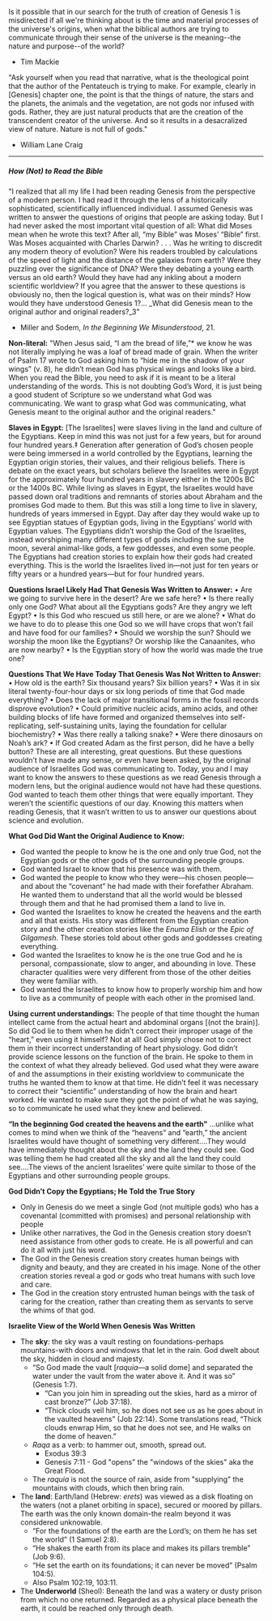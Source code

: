 Is it possible that in our search for the truth of creation of Genesis 1 is misdirected if all we're thinking about is the time and material processes of the universe's origins, when what the biblical authors are trying to communicate through their sense of the universe is the meaning--the nature and purpose--of the world? 
- Tim Mackie

"Ask yourself when you read that narrative, what is the theological point that the author of the Pentateuch is trying to make. For example, clearly in [Genesis] chapter one, the point is that the things of nature, the stars and the planets, the animals and the vegetation, are not gods nor infused with gods. Rather, they are just natural products that are the creation of the transcendent creator of the universe. And so it results in a desacralized view of nature. Nature is not full of gods."
- William Lane Craig

---
##### *How (Not) to Read the Bible*

"I realized that all my life I had been reading Genesis from the perspective of a modern person. I had read it through the lens of a historically sophisticated, scientifically influenced individual. I assumed Genesis was written to answer the questions of origins that people are asking today.
But I had never asked the most important vital question of all: What did Moses mean when he wrote this text? After all, “my Bible” was Moses’ “Bible” first. Was Moses acquainted with Charles Darwin? . . . Was he writing to discredit any modern theory of evolution? Were his readers troubled by calculations of the speed of light and the distance of the galaxies from earth? Were they puzzling over the significance of DNA? Were they debating a young earth versus an old earth? Would they have had any inkling about a modern scientific worldview?
If you agree that the answer to these questions is obviously no, then the logical question is, what was on their minds? How would they have understood Genesis 1?... _What did Genesis mean to the original author and original readers?_3"
- Miller and Sodem, _In the Beginning We Misunderstood_, 21.

**Non-literal:**
"When Jesus said, “I am the bread of life,”* we know he was not literally implying he was a loaf of bread made of grain. When the writer of Psalm 17 wrote to God asking him to “hide me in the shadow of your wings” (v. 8), he didn’t mean God has physical wings and looks like a bird. When you read the Bible, you need to ask if it is meant to be a literal understanding of the words. This is not doubting God’s Word, it is just being a good student of Scripture so we understand what God was communicating. We want to grasp what God was communicating, what Genesis meant to the original author and the original readers."

**Slaves in Egypt:**
\[The Israelites\] were slaves living in the land and culture of the Egyptians. Keep in mind this was not just for a few years, but for around four hundred years.‡ Generation after generation of God’s chosen people were being immersed in a world controlled by the Egyptians, learning the Egyptian origin stories, their values, and their religious beliefs. There is debate on the exact years, but scholars believe the Israelites were in Egypt for the approximately four hundred years in slavery either in the 1200s BC or the 1400s BC. While living as slaves in Egypt, the Israelites would have passed down oral traditions and remnants of stories about Abraham and the promises God made to them. But this was still a long time to live in slavery, hundreds of years immersed in Egypt. Day after day they would wake up to see Egyptian statues of Egyptian gods, living in the Egyptians’ world with Egyptian values. The Egyptians didn’t worship the God of the Israelites, instead worshiping many different types of gods including the sun, the moon, several animal-like gods, a few goddesses, and even some people. The Egyptians had creation stories to explain how their gods had created everything. This is the world the Israelites lived in—not just for ten years or fifty years or a hundred years—but for four hundred years.

**Questions Israel Likely Had That Genesis Was Written to Answer:**
    • Are we going to survive here in the desert? Are we safe here?
    • Is there really only one God? What about all the Egyptians gods? Are they angry we left Egypt?
    • Is this God who rescued us still here, or are we alone?
    • What do we have to do to please this one God so we will have crops that won’t fail and have food for our families?
    • Should we worship the sun? Should we worship the moon like the Egyptians? Or worship like the Canaanites, who are now nearby?
    • Is the Egyptian story of how the world was made the true one?

**Questions That We Have Today That Genesis Was Not Written to Answer:**
    • How old is the earth? Six thousand years? Six billion years?
    • Was it in six literal twenty-four-hour days or six long periods of time that God made everything?
    • Does the lack of major transitional forms in the fossil records disprove evolution?
    • Could primitive nucleic acids, amino acids, and other building blocks of life have formed and organized themselves into self-replicating, self-sustaining units, laying the foundation for cellular biochemistry?
    • Was there really a talking snake?
    • Were there dinosaurs on Noah’s ark?
    • If God created Adam as the first person, did he have a belly button?
These are all interesting, great questions. But these questions wouldn’t have made any sense, or even have been asked, by the original audience of Israelites God was communicating to. Today, you and I may want to know the answers to these questions as we read Genesis through a modern lens, but the original audience would not have had these questions. God wanted to teach them other things that were equally important. They weren’t the scientific questions of our day. Knowing this matters when reading Genesis, that it wasn’t written to us to answer our questions about science and evolution.

**What God Did Want the Original Audience to Know:**
- God wanted the people to know he is the one and only true God, not the Egyptian gods or the other gods of the surrounding people groups.
- God wanted Israel to know that his presence was with them.
- God wanted the people to know who they were—his chosen people—and about the “covenant” he had made with their forefather Abraham. He wanted them to understand that all the world would be blessed through them and that he had promised them a land to live in.
- God wanted the Israelites to know he created the heavens and the earth and all that exists. His story was different from the Egyptian creation story and the other creation stories like the _Enuma Elish_ or the _Epic of Gilgamesh_. These stories told about other gods and goddesses creating everything.
- God wanted the Israelites to know he is the one true God and he is personal, compassionate, slow to anger, and abounding in love. These character qualities were very different from those of the other deities they were familiar with.
- God wanted the Israelites to know how to properly worship him and how to live as a community of people with each other in the promised land.

**Using current understandings:**
The people of that time thought the human intellect came from the actual heart and abdominal organs \[(not the brain)\]. So did God lie to them when he didn’t correct their improper usage of the “heart,” even using it himself? Not at all! God simply chose not to correct them in their incorrect understanding of heart physiology. God didn’t provide science lessons on the function of the brain. He spoke to them in the context of what they already believed. God used what they were aware of and the assumptions in their existing worldview to communicate the truths he wanted them to know at that time. He didn’t feel it was necessary to correct their “scientific” understanding of how the brain and heart worked. He wanted to make sure they got the point of what he was saying, so to communicate he used what they knew and believed.

**“In the beginning God created the heavens and the earth"**
…unlike what comes to mind when we think of the “heavens” and “earth,” the ancient Israelites would have thought of something very different....They would have immediately thought about the sky and the land they could see. God was telling them he had created all the sky and all the land they could see....The views of the ancient Israelites’ were quite similar to those of the Egyptians and other surrounding people groups.

**God Didn’t Copy the Egyptians; He Told the True Story**
- Only in Genesis do we meet a single God (not multiple gods) who has a covenantal (committed with promises) and personal relationship with people
- Unlike other narratives, the God in the Genesis creation story doesn’t need assistance from other gods to create. He is all powerful and can do it all with just his word.
- The God in the Genesis creation story creates human beings with dignity and beauty, and they are created in his image. None of the other creation stories reveal a god or gods who treat humans with such love and care.
- The God in the creation story entrusted human beings with the task of caring for the creation, rather than creating them as servants to serve the whims of that god.

**Israelite View of the World When Genesis Was Written**
- The **sky**: the sky was a vault resting on foundations-perhaps mountains-with doors and windows that let in the rain. God dwelt about the sky, hidden in cloud and majesty. 
    - “So God made the vault [_raquia_—a solid dome] and separated the water under the vault from the water above it. And it was so” (Genesis 1:7).
        - “Can you join him in spreading out the skies, hard as a mirror of cast bronze?” (Job 37:18).
        - “Thick clouds veil him, so he does not see us as he goes about in the vaulted heavens” (Job 22:14). Some translations read, “Thick clouds enwrap Him, so that he does not see, and He walks on the dome of heaven.”
    - *Raqa* as a verb: to hammer out, smooth, spread out.
        - Exodus 39:3
        - Genesis 7:11 - God "opens" the "windows of the skies" aka the Great Flood.
    - The *raquia* is not the source of rain, aside from "supplying" the mountains with clouds, which then bring rain. 
- The **land**: Earth/land (Hebrew: *erets*) was viewed as a disk floating on the waters (not a planet orbiting in space), secured or moored by pillars. The earth was the only known domain-the realm beyond it was considered unknowable. 
    - “For the foundations of the earth are the Lord’s; on them he has set the world” (1 Samuel 2:8).
    - “He shakes the earth from its place and makes its pillars tremble” (Job 9:6).
    - “He set the earth on its foundations; it can never be moved” (Psalm 104:5).
    - Also Psalm 102:19, 103:11. 
- The **Underworld** (Sheol): Beneath the land was a watery or dusty prison from which no one returned. Regarded as a physical place beneath the earth, it could be reached only through death.  